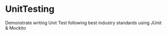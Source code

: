 # UnitTesting

Demonstrate writing Unit Test following best industry standards using JUnit & Mockito
